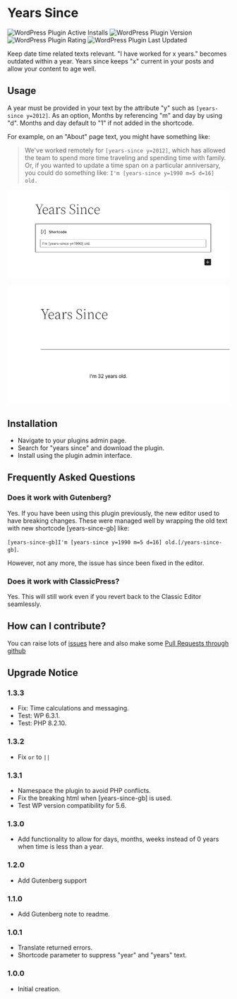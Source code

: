 # Years Since

![WordPress Plugin Active Installs](https://img.shields.io/wordpress/plugin/installs/years-since)
![WordPress Plugin Version](https://img.shields.io/wordpress/plugin/v/years-since)
![WordPress Plugin Rating](https://img.shields.io/wordpress/plugin/rating/years-since)
![WordPress Plugin Last Updated](https://img.shields.io/wordpress/plugin/last-updated/years-since)

Keep date time related texts relevant. "I have worked for x years." becomes outdated within a year. Years since keeps "x" current in your posts and allow your content to age well. 

## Usage

A year must be provided in your text by the attribute "y" such as ``[years-since y=2012]``.
As an option, Months by referencing "m" and day by using "d". Months and day default to "1" if not added in the shortcode.

For example, on an "About" page text, you might have something like:

> We've worked remotely for ``[years-since y=2012]``, which has allowed the team to spend more time traveling and spending time with family.
Or, if you wanted to update a time span on a particular anniversary, you could do something like:
``I'm [years-since y=1990 m=5 d=16] old.``

![Admin Shortcode](./.wordpress-org/screenshot-1.png)

![Page/Post Preview](./.wordpress-org/screenshot-2.png)

## Installation
* Navigate to your plugins admin page.
* Search for "years since" and download the plugin.
* Install using the plugin admin interface.

## Frequently Asked Questions

### Does it work with Gutenberg?
Yes. If you have been using this plugin previously, the new editor used to have breaking changes.
These were managed well by wrapping the old text with new shortcode [years-since-gb] like:

``[years-since-gb]I'm [years-since y=1990 m=5 d=16] old.[/years-since-gb]``.

However, not any more, the issue has since been fixed in the editor.

### Does it work with ClassicPress?
Yes. This will still work even if you revert back to the Classic Editor seamlessly.

## How can I contribute?
You can raise lots of [issues](https://github.com/bahiirwa/years-since/) here and also make some [Pull Requests through github](https://github.com/bahiirwa/years-since/)

## Upgrade Notice

### 1.3.3
- Fix: Time calculations and messaging.
- Test: WP 6.3.1.
- Test: PHP 8.2.10.

### 1.3.2
- Fix `or` to `||`

### 1.3.1
- Namespace the plugin to avoid PHP conflicts.
- Fix the breaking html when [years-since-gb] is used.
- Test WP version compatibility for 5.6.

### 1.3.0
- Add functionality to allow for days, months, weeks instead of 0 years when time is less than a year.

### 1.2.0
- Add Gutenberg support

### 1.1.0
- Add Gutenberg note to readme.

### 1.0.1
- Translate returned errors.
- Shortcode parameter to suppress "year" and "years" text.

### 1.0.0
- Initial creation.
